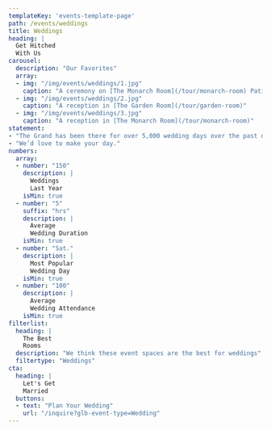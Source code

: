 ```yaml
---
templateKey: 'events-template-page'
path: /events/weddings
title: Weddings
heading: |
  Get Hitched
  With Us
carousel:
  description: "Our Favorites"
  array:
  - img: "/img/events/weddings/1.jpg"
    caption: "A ceremony on [The Monarch Room](/tour/monarch-room) Patio"
  - img: "/img/events/weddings/2.jpg"
    caption: "A reception in [The Garden Room](/tour/garden-room)"
  - img: "/img/events/weddings/3.jpg"
    caption: "A reception in [The Monarch Room](/tour/monarch-room)"
statement:
- "The Grand has been there for over 5,000 wedding days over the past decade."
- "We’d love to make your day."
numbers:
  array:
  - number: "150"
    description: |  
      Weddings
      Last Year
    isMin: true
  - number: "5"
    suffix: "hrs"
    description: |  
      Average
      Wedding Duration
    isMin: true
  - number: "Sat."
    description: |  
      Most Popular
      Wedding Day
    isMin: true
  - number: "100"
    description: |  
      Average
      Wedding Attendance
    isMin: true
filterlist:
  heading: |
    The Best
    Rooms
  description: "We think these event spaces are the best for weddings"
  filtertype: "Weddings"
cta:
  heading: |
    Let's Get
    Married
  buttons:
  - text: "Plan Your Wedding"
    url: "/inquire?glb-event-type=Wedding"
---
```

